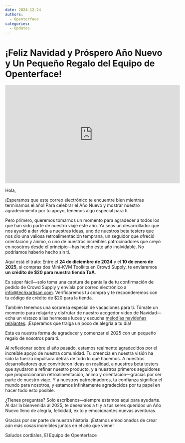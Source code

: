 ```yaml
---
date: 2024-12-24
authors:
  - Openterface
categories:
  - Updates
---
```


# ¡Feliz Navidad y Próspero Año Nuevo y Un Pequeño Regalo del Equipo de Openterface!

<iframe width="560" height="315" src="https://www.youtube.com/embed/wEWAhXCXQ1E?si=RU4QVXxP_Fi6WAu_" title="Reproductor de video de YouTube" frameborder="0" allow="accelerometer; autoplay; clipboard-write; encrypted-media; gyroscope; picture-in-picture; web-share" referrerpolicy="strict-origin-when-cross-origin" allowfullscreen></iframe>

Hola,

¡Esperamos que este correo electrónico te encuentre bien mientras terminamos el año! Para celebrar el Año Nuevo y mostrar nuestro agradecimiento por tu apoyo, tenemos algo especial para ti.

Pero primero, queremos tomarnos un momento para agradecer a todos los que han sido parte de nuestro viaje este año. Ya seas un desarrollador que nos ayudó a dar vida a nuestras ideas, uno de nuestros beta testers que nos dio una valiosa retroalimentación temprana, un seguidor que ofreció orientación y ánimo, o uno de nuestros increíbles patrocinadores que creyó en nosotros desde el principio—has hecho este año inolvidable. No podríamos haberlo hecho sin ti.

Aquí está el trato:
Entre el **24 de diciembre de 2024** y el **10 de enero de 2025**, si compras dos Mini-KVM Toolkits en Crowd Supply, te enviaremos **un crédito de $20 para nuestra tienda TxA**.

Es súper fácil—solo toma una captura de pantalla de tu confirmación de pedido de Crowd Supply y envíala por correo electrónico a [info@techxartisan.com](mailto:info@techxartisan.com). Verificaremos tu compra y te responderemos con tu código de crédito de $20 para la tienda.

También tenemos una sorpresa especial de vacaciones para ti. Tómate un momento para relajarte y disfrutar de nuestro acogedor video de Navidad—echa un vistazo a las hermosas luces y escucha [melodías navideñas relajantes](https://www.youtube.com/watch?v=wEWAhXCXQ1E). ¡Esperamos que traiga un poco de alegría a tu día!

Esta es nuestra forma de agradecer y comenzar el 2025 con un pequeño regalo de nosotros para ti.

Al reflexionar sobre el año pasado, estamos realmente agradecidos por el increíble apoyo de nuestra comunidad. Tu creencia en nuestra visión ha sido la fuerza impulsora detrás de todo lo que hacemos. A nuestros desarrolladores que convirtieron ideas en realidad, a nuestros beta testers que ayudaron a refinar nuestro producto, y a nuestros primeros seguidores que proporcionaron retroalimentación, ánimo y orientación—gracias por ser parte de nuestro viaje. Y a nuestros patrocinadores, tu confianza significa el mundo para nosotros, y estamos infinitamente agradecidos por tu papel en hacer todo esto posible.

¿Tienes preguntas? Solo escríbenos—siempre estamos aquí para ayudarte. Al dar la bienvenida al 2025, te deseamos a ti y a tus seres queridos un Año Nuevo lleno de alegría, felicidad, éxito y emocionantes nuevas aventuras.

Gracias por ser parte de nuestra historia. ¡Estamos emocionados de crear aún más cosas increíbles juntos en el año que viene!

Saludos cordiales,
El Equipo de Openterface